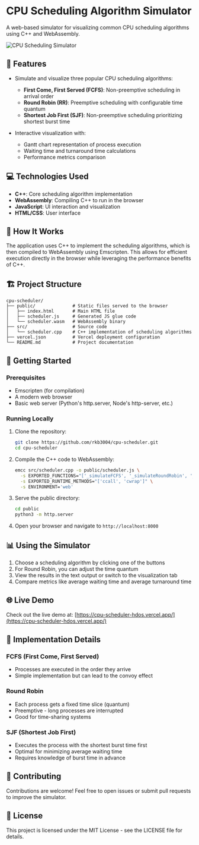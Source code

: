 # CPU Scheduling Algorithm Simulator

A web-based simulator for visualizing common CPU scheduling algorithms using C++ and WebAssembly.

![CPU Scheduling Simulator](https://i.imgur.com/YHqYRMZ.png)

## 🚀 Features

- Simulate and visualize three popular CPU scheduling algorithms:
  - **First Come, First Served (FCFS)**: Non-preemptive scheduling in arrival order
  - **Round Robin (RR)**: Preemptive scheduling with configurable time quantum
  - **Shortest Job First (SJF)**: Non-preemptive scheduling prioritizing shortest burst time

- Interactive visualization with:
  - Gantt chart representation of process execution
  - Waiting time and turnaround time calculations
  - Performance metrics comparison

## 💻 Technologies Used

- **C++**: Core scheduling algorithm implementation
- **WebAssembly**: Compiling C++ to run in the browser
- **JavaScript**: UI interaction and visualization
- **HTML/CSS**: User interface

## 🔧 How It Works

The application uses C++ to implement the scheduling algorithms, which is then compiled to WebAssembly using Emscripten. This allows for efficient execution directly in the browser while leveraging the performance benefits of C++.

## 🏗️ Project Structure

```
cpu-scheduler/
├── public/              # Static files served to the browser
│   ├── index.html       # Main HTML file
│   ├── scheduler.js     # Generated JS glue code
│   └── scheduler.wasm   # WebAssembly binary
├── src/                 # Source code
│   └── scheduler.cpp    # C++ implementation of scheduling algorithms
├── vercel.json          # Vercel deployment configuration
└── README.md            # Project documentation
```

## 🚀 Getting Started

### Prerequisites

- Emscripten (for compilation)
- A modern web browser
- Basic web server (Python's http.server, Node's http-server, etc.)

### Running Locally

1. Clone the repository:
   ```bash
   git clone https://github.com/rkb3004/cpu-scheduler.git
   cd cpu-scheduler
   ```

2. Compile the C++ code to WebAssembly:
   ```bash
   emcc src/scheduler.cpp -o public/scheduler.js \
     -s EXPORTED_FUNCTIONS="['_simulateFCFS', '_simulateRoundRobin', '_simulateSJF', '_getOutput']" \
     -s EXPORTED_RUNTIME_METHODS="['ccall', 'cwrap']" \
     -s ENVIRONMENT='web'
   ```

3. Serve the public directory:
   ```bash
   cd public
   python3 -m http.server
   ```

4. Open your browser and navigate to `http://localhost:8000`

## 📊 Using the Simulator

1. Choose a scheduling algorithm by clicking one of the buttons
2. For Round Robin, you can adjust the time quantum
3. View the results in the text output or switch to the visualization tab
4. Compare metrics like average waiting time and average turnaround time

## 🌐 Live Demo

Check out the live demo at: [https://cpu-scheduler-hdos.vercel.app/](https://cpu-scheduler-hdos.vercel.app/)

## 📝 Implementation Details

### FCFS (First Come, First Served)
- Processes are executed in the order they arrive
- Simple implementation but can lead to the convoy effect

### Round Robin
- Each process gets a fixed time slice (quantum)
- Preemptive - long processes are interrupted
- Good for time-sharing systems

### SJF (Shortest Job First)
- Executes the process with the shortest burst time first
- Optimal for minimizing average waiting time
- Requires knowledge of burst time in advance

## 🤝 Contributing

Contributions are welcome! Feel free to open issues or submit pull requests to improve the simulator.

## 📄 License

This project is licensed under the MIT License - see the LICENSE file for details.
